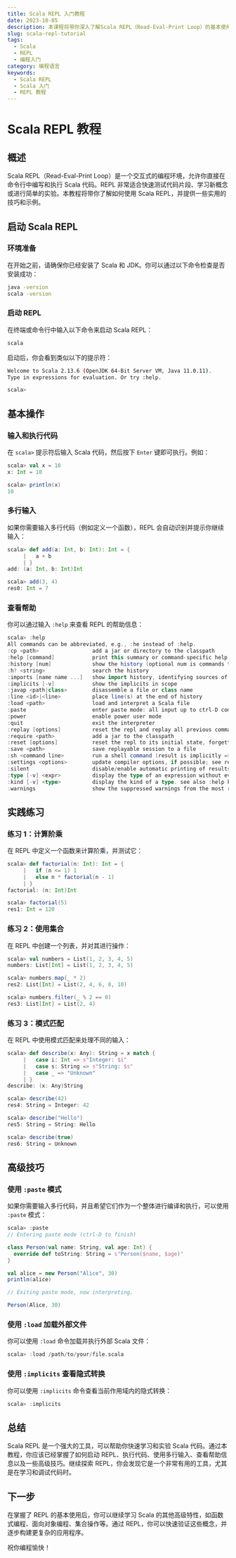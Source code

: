 ```yaml
---
title: Scala REPL 入门教程
date: 2023-10-05
description: 本课程将带你深入了解Scala REPL（Read-Eval-Print Loop）的基本使用方法，帮助你快速上手Scala编程语言。
slug: scala-repl-tutorial
tags:
  - Scala
  - REPL
  - 编程入门
category: 编程语言
keywords:
  - Scala REPL
  - Scala 入门
  - REPL 教程
---
```


# Scala REPL 教程

## 概述

Scala REPL（Read-Eval-Print Loop）是一个交互式的编程环境，允许你直接在命令行中编写和执行 Scala 代码。REPL 非常适合快速测试代码片段、学习新概念或进行简单的实验。本教程将带你了解如何使用 Scala REPL，并提供一些实用的技巧和示例。

## 启动 Scala REPL

### 环境准备

在开始之前，请确保你已经安装了 Scala 和 JDK。你可以通过以下命令检查是否安装成功：

```bash
java -version
scala -version
```

### 启动 REPL

在终端或命令行中输入以下命令来启动 Scala REPL：

```bash
scala
```

启动后，你会看到类似以下的提示符：

```bash
Welcome to Scala 2.13.6 (OpenJDK 64-Bit Server VM, Java 11.0.11).
Type in expressions for evaluation. Or try :help.

scala>
```

## 基本操作

### 输入和执行代码

在 `scala>` 提示符后输入 Scala 代码，然后按下 `Enter` 键即可执行。例如：

```scala
scala> val x = 10
x: Int = 10

scala> println(x)
10
```

### 多行输入

如果你需要输入多行代码（例如定义一个函数），REPL 会自动识别并提示你继续输入：

```scala
scala> def add(a: Int, b: Int): Int = {
     |   a + b
     | }
add: (a: Int, b: Int)Int

scala> add(3, 4)
res0: Int = 7
```

### 查看帮助

你可以通过输入 `:help` 来查看 REPL 的帮助信息：

```scala
scala> :help
All commands can be abbreviated, e.g., :he instead of :help.
:cp <path>                 add a jar or directory to the classpath
:help [command]            print this summary or command-specific help
:history [num]             show the history (optional num is commands to show)
:h? <string>               search the history
:imports [name name ...]   show import history, identifying sources of names
:implicits [-v]            show the implicits in scope
:javap <path|class>        disassemble a file or class name
:line <id>|<line>          place line(s) at the end of history
:load <path>               load and interpret a Scala file
:paste                     enter paste mode: all input up to ctrl-D compiled together
:power                     enable power user mode
:quit                      exit the interpreter
:replay [options]          reset the repl and replay all previous commands
:require <path>            add a jar to the classpath
:reset [options]           reset the repl to its initial state, forgetting all session entries
:save <path>               save replayable session to a file
:sh <command line>         run a shell command (result is implicitly => List[String])
:settings <options>        update compiler options, if possible; see reset
:silent                    disable/enable automatic printing of results
:type [-v] <expr>          display the type of an expression without evaluating it
:kind [-v] <type>          display the kind of a type. see also :help kind
:warnings                  show the suppressed warnings from the most recent line which had any
```

## 实践练习

### 练习 1：计算阶乘

在 REPL 中定义一个函数来计算阶乘，并测试它：

```scala
scala> def factorial(n: Int): Int = {
     |   if (n <= 1) 1
     |   else n * factorial(n - 1)
     | }
factorial: (n: Int)Int

scala> factorial(5)
res1: Int = 120
```

### 练习 2：使用集合

在 REPL 中创建一个列表，并对其进行操作：

```scala
scala> val numbers = List(1, 2, 3, 4, 5)
numbers: List[Int] = List(1, 2, 3, 4, 5)

scala> numbers.map(_ * 2)
res2: List[Int] = List(2, 4, 6, 8, 10)

scala> numbers.filter(_ % 2 == 0)
res3: List[Int] = List(2, 4)
```

### 练习 3：模式匹配

在 REPL 中使用模式匹配来处理不同的输入：

```scala
scala> def describe(x: Any): String = x match {
     |   case i: Int => s"Integer: $i"
     |   case s: String => s"String: $s"
     |   case _ => "Unknown"
     | }
describe: (x: Any)String

scala> describe(42)
res4: String = Integer: 42

scala> describe("Hello")
res5: String = String: Hello

scala> describe(true)
res6: String = Unknown
```

## 高级技巧

### 使用 `:paste` 模式

如果你需要输入多行代码，并且希望它们作为一个整体进行编译和执行，可以使用 `:paste` 模式：

```scala
scala> :paste
// Entering paste mode (ctrl-D to finish)

class Person(val name: String, val age: Int) {
  override def toString: String = s"Person($name, $age)"
}

val alice = new Person("Alice", 30)
println(alice)

// Exiting paste mode, now interpreting.

Person(Alice, 30)
```

### 使用 `:load` 加载外部文件

你可以使用 `:load` 命令加载并执行外部 Scala 文件：

```scala
scala> :load /path/to/your/file.scala
```

### 使用 `:implicits` 查看隐式转换

你可以使用 `:implicits` 命令查看当前作用域内的隐式转换：

```scala
scala> :implicits
```

## 总结

Scala REPL 是一个强大的工具，可以帮助你快速学习和实验 Scala 代码。通过本教程，你应该已经掌握了如何启动 REPL、执行代码、使用多行输入、查看帮助信息以及一些高级技巧。继续探索 REPL，你会发现它是一个非常有用的工具，尤其是在学习和调试代码时。

## 下一步

在掌握了 REPL 的基本使用后，你可以继续学习 Scala 的其他高级特性，如函数式编程、面向对象编程、集合操作等。通过 REPL，你可以快速验证这些概念，并逐步构建更复杂的应用程序。

祝你编程愉快！